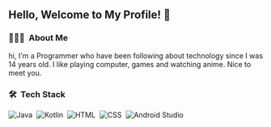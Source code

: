 ## Hello, Welcome to My Profile! 👋

### 👨🏻‍💻 &nbsp;About Me

hi, I'm a Programmer who have been following about technology since I was 14 years old. I like playing computer, games and watching anime.
Nice to meet you.


### 🛠 &nbsp;Tech Stack


![Java](https://img.shields.io/badge/-Java-05122A?style=flat&logo=Java)&nbsp;
![Kotlin](https://img.shields.io/badge/-Kotlin-05122A?style=flat&logo=kotlin)&nbsp;
![HTML](https://img.shields.io/badge/-HTML-05122A?style=flat&logo=HTML5)&nbsp;
![CSS](https://img.shields.io/badge/-CSS-05122A?style=flat&logo=CSS3&logoColor=1572B6)&nbsp;
![Android Studio](https://img.shields.io/badge/-Android%20Studio%20-05122A?style=flat&logo=android-studio&logoColor=007ACC)


<!--
**Ridhoardhiansyah7/Ridhoardhiansyah7** is a ✨ _special_ ✨ repository because its `README.md` (this file) appears on your GitHub profile.

Here are some ideas to get you started:

- 🔭 I’m currently working on ...
- 🌱 I’m currently learning ...
- 👯 I’m looking to collaborate on ...
- 🤔 I’m looking for help with ...
- 💬 Ask me about ...
- 📫 How to reach me: ...
- 😄 Pronouns: ...
- ⚡ Fun fact: ...
-->
